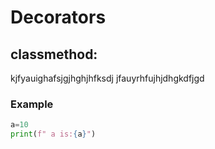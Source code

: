 # Decorators
## classmethod:
   kjfyauighafsjgjhghjhfksdj
jfauyrhfujhjdhgkdfjgd
### Example
```python
a=10
print(f" a is:{a}")




